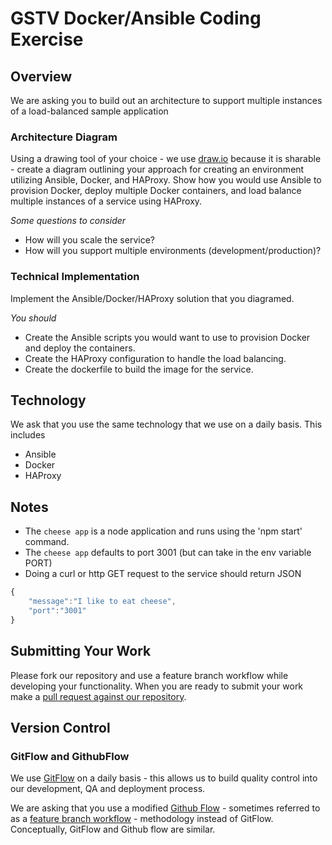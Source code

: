 # GSTV Docker/Ansible Coding Exercise
## Overview
We are asking you to build out an architecture to support multiple instances of a load-balanced sample application

### Architecture Diagram
Using a drawing tool of your choice - we use [draw.io](https://www.draw.io/) because it is sharable - create a diagram outlining your approach for creating an environment utilizing Ansible, Docker, and HAProxy. Show how you would use Ansible to provision Docker, deploy multiple Docker containers, and load balance multiple instances of a service using HAProxy. 

_Some questions to consider_
- How will you scale the service?
- How will you support multiple environments (development/production)?

### Technical Implementation
Implement the Ansible/Docker/HAProxy solution that you diagramed.

_You should_
- Create the Ansible scripts you would want to use to provision Docker and deploy the containers.
- Create the HAProxy configuration to handle the load balancing.
- Create the dockerfile to build the image for the service.

## Technology
We ask that you use the same technology that we use on a daily basis. This includes
- Ansible
- Docker
- HAProxy

## Notes
- The `cheese app` is a node application and runs using the 'npm start' command.
- The `cheese app` defaults to port 3001 (but can take in the env variable PORT)
- Doing a curl or http GET request to the service should return JSON

```js
{   
    "message":"I like to eat cheese",
    "port":"3001"
}
```

## Submitting Your Work
Please fork our repository and use a feature branch workflow while developing your functionality. When you are ready to submit your work make a [pull request against our repository](https://help.github.com/articles/using-pull-requests/).

## Version Control
### GitFlow and GithubFlow
We use [GitFlow](https://www.atlassian.com/git/tutorials/comparing-workflows/gitflow-workflow/) on a daily basis - this allows us to build quality control into our development, QA and deployment process.

We are asking that you use a modified [Github Flow](https://guides.github.com/introduction/flow/) - sometimes referred to as a [feature branch workflow](https://www.atlassian.com/git/tutorials/comparing-workflows/feature-branch-workflow) - methodology instead of GitFlow. Conceptually, GitFlow and Github flow are similar.
